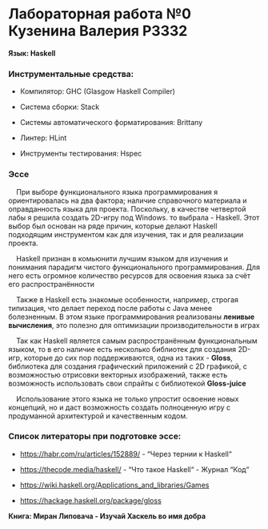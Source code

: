 # Лабораторная работа №0 Кузенина Валерия P3332
**Язык: Haskell**

### Инструментальные средства:

- Компилятор: GHC (Glasgow Haskell Compiler)

- Система сборки: Stack

- Системы автоматического форматирования: Brittany

- Линтер:  HLint

- Инструменты тестирования: Hspec


### Эссе

&nbsp;&nbsp;&nbsp;&nbsp;При выборе функционального языка программирования я ориентировалась на два фактора; наличие справочного материала и оправданность языка для проекта. Поскольку, в качестве четвертой лабы я решила создать 2D-игру под Windows. то выбрала - Haskell. Этот выбор был основан на ряде причин, которые делают Haskell подходящим инструментом как для изучения, так и для реализации проекта.  

&nbsp;&nbsp;&nbsp;&nbsp;Haskell  признан в комьюнити лучшим языком для изучения и понимания парадигм чистого функционального программирования. Для него есть огромное количество ресурсов для освоения языка за счёт его распространённости

&nbsp;&nbsp;&nbsp;&nbsp;Также в Haskell есть знакомые особенности, например, строгая типизация, что делает переход после работы с Java менее болезненным. В этом языке программирования реализованы **ленивые вычисления**, это полезно для оптимизации производительности в играх

&nbsp;&nbsp;&nbsp;&nbsp;Так как Haskell является самым распространённым функциональным языком, то в его наличие есть несколько библиотек для создания 2D-игр, которые до сих пор поддерживаются, одна из таких - **Gloss**, библиотека для создания графический приложений с 2D графикой, с возможностью отрисовки векторных изображений, также есть возможность использовать свои спрайты с библиотекой **Gloss-juice**

&nbsp;&nbsp;&nbsp;&nbsp;Использование этого языка не только упростит освоение новых концепций, но и даст возможность создать полноценную игру с продуманной архитектурой и качественным кодом.  

### Список литераторы при подготовке эссе:
- https://habr.com/ru/articles/152889/ - “Через тернии к Haskell“

- https://thecode.media/haskell/ - “Что такое Haskell“ - Журнал “Код“

- https://wiki.haskell.org/Applications_and_libraries/Games

- https://hackage.haskell.org/package/gloss

**Книга:  Миран Липовача - Изучай Хаскель во имя добра**

